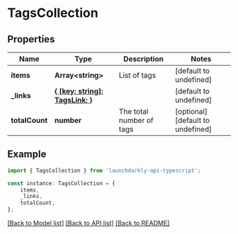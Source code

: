 # TagsCollection


## Properties

Name | Type | Description | Notes
------------ | ------------- | ------------- | -------------
**items** | **Array&lt;string&gt;** | List of tags | [default to undefined]
**_links** | [**{ [key: string]: TagsLink; }**](TagsLink.md) |  | [default to undefined]
**totalCount** | **number** | The total number of tags | [optional] [default to undefined]

## Example

```typescript
import { TagsCollection } from 'launchdarkly-api-typescript';

const instance: TagsCollection = {
    items,
    _links,
    totalCount,
};
```

[[Back to Model list]](../README.md#documentation-for-models) [[Back to API list]](../README.md#documentation-for-api-endpoints) [[Back to README]](../README.md)
